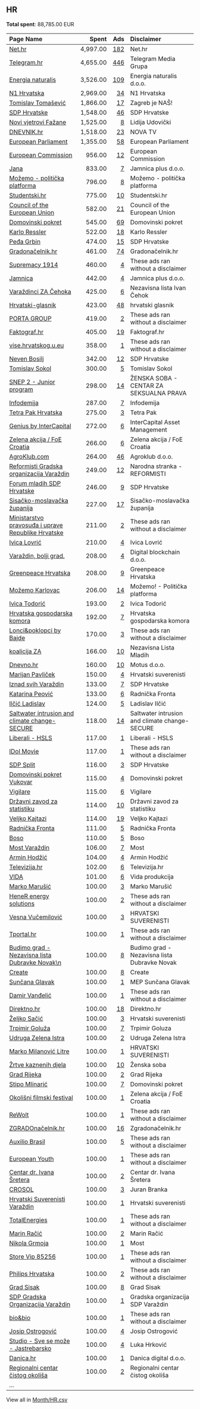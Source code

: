 ## HR
**Total spent**: 88,785.00 EUR

|Page Name|Spent|Ads|Disclaimer|
|:---|---:|---:|:---|
|[Net.hr](https://www.facebook.com/86874647886)|4,997.00|[182](https://www.facebook.com/ads/library/?active_status=all&ad_type=political_and_issue_ads&country=HR&view_all_page_id=86874647886&search_type=page&media_type=all)|Net.hr|
|[Telegram.hr](https://www.facebook.com/688325737947866)|4,655.00|[446](https://www.facebook.com/ads/library/?active_status=all&ad_type=political_and_issue_ads&country=HR&view_all_page_id=688325737947866&search_type=page&media_type=all)|Telegram Media Grupa|
|[Energia naturalis](https://www.facebook.com/105958751249374)|3,526.00|[109](https://www.facebook.com/ads/library/?active_status=all&ad_type=political_and_issue_ads&country=HR&view_all_page_id=105958751249374&search_type=page&media_type=all)|Energia naturalis d.o.o.|
|[N1 Hrvatska](https://www.facebook.com/1781165065440754)|2,969.00|[34](https://www.facebook.com/ads/library/?active_status=all&ad_type=political_and_issue_ads&country=HR&view_all_page_id=1781165065440754&search_type=page&media_type=all)|N1 Hrvatska|
|[Tomislav Tomašević](https://www.facebook.com/108270901418113)|1,866.00|[17](https://www.facebook.com/ads/library/?active_status=all&ad_type=political_and_issue_ads&country=HR&view_all_page_id=108270901418113&search_type=page&media_type=all)|Zagreb je NAŠ!|
|[SDP Hrvatske](https://www.facebook.com/129634970518)|1,548.00|[46](https://www.facebook.com/ads/library/?active_status=all&ad_type=political_and_issue_ads&country=HR&view_all_page_id=129634970518&search_type=page&media_type=all)|SDP Hrvatske|
|[Novi vjetrovi Fažane](https://www.facebook.com/108173908019683)|1,525.00|[8](https://www.facebook.com/ads/library/?active_status=all&ad_type=political_and_issue_ads&country=HR&view_all_page_id=108173908019683&search_type=page&media_type=all)|Lidija Udovički|
|[DNEVNIK.hr](https://www.facebook.com/122081620813)|1,518.00|[23](https://www.facebook.com/ads/library/?active_status=all&ad_type=political_and_issue_ads&country=HR&view_all_page_id=122081620813&search_type=page&media_type=all)|NOVA TV|
|[European Parliament](https://www.facebook.com/178362315106)|1,355.00|[58](https://www.facebook.com/ads/library/?active_status=all&ad_type=political_and_issue_ads&country=HR&view_all_page_id=178362315106&search_type=page&media_type=all)|European Parliament|
|[European Commission](https://www.facebook.com/107898832590939)|956.00|[12](https://www.facebook.com/ads/library/?active_status=all&ad_type=political_and_issue_ads&country=HR&view_all_page_id=107898832590939&search_type=page&media_type=all)|European Commission|
|[Jana](https://www.facebook.com/125703770797582)|833.00|[7](https://www.facebook.com/ads/library/?active_status=all&ad_type=political_and_issue_ads&country=HR&view_all_page_id=125703770797582&search_type=page&media_type=all)|Jamnica plus d.o.o.|
|[Možemo - politička platforma](https://www.facebook.com/1064762700374086)|796.00|[8](https://www.facebook.com/ads/library/?active_status=all&ad_type=political_and_issue_ads&country=HR&view_all_page_id=1064762700374086&search_type=page&media_type=all)|Možemo - politička platforma|
|[Studentski.hr](https://www.facebook.com/210627425725812)|775.00|[10](https://www.facebook.com/ads/library/?active_status=all&ad_type=political_and_issue_ads&country=HR&view_all_page_id=210627425725812&search_type=page&media_type=all)|Studentski.hr|
|[Council of the European Union](https://www.facebook.com/147547541961576)|582.00|[21](https://www.facebook.com/ads/library/?active_status=all&ad_type=political_and_issue_ads&country=HR&view_all_page_id=147547541961576&search_type=page&media_type=all)|Council of the European Union|
|[Domovinski pokret](https://www.facebook.com/106928174232844)|545.00|[69](https://www.facebook.com/ads/library/?active_status=all&ad_type=political_and_issue_ads&country=HR&view_all_page_id=106928174232844&search_type=page&media_type=all)|Domovinski pokret|
|[Karlo Ressler](https://www.facebook.com/272201060331942)|522.00|[18](https://www.facebook.com/ads/library/?active_status=all&ad_type=political_and_issue_ads&country=HR&view_all_page_id=272201060331942&search_type=page&media_type=all)|Karlo Ressler|
|[Peđa Grbin](https://www.facebook.com/585411648152023)|474.00|[15](https://www.facebook.com/ads/library/?active_status=all&ad_type=political_and_issue_ads&country=HR&view_all_page_id=585411648152023&search_type=page&media_type=all)|SDP Hrvatske|
|[Gradonačelnik.hr](https://www.facebook.com/1665775650371580)|461.00|[74](https://www.facebook.com/ads/library/?active_status=all&ad_type=political_and_issue_ads&country=HR&view_all_page_id=1665775650371580&search_type=page&media_type=all)|Gradonačelnik.hr|
|[Supremacy 1914](https://www.facebook.com/200480966638039)|460.00|[4](https://www.facebook.com/ads/library/?active_status=all&ad_type=political_and_issue_ads&country=HR&view_all_page_id=200480966638039&search_type=page&media_type=all)|These ads ran without a disclaimer|
|[Jamnica](https://www.facebook.com/248268301858527)|442.00|[4](https://www.facebook.com/ads/library/?active_status=all&ad_type=political_and_issue_ads&country=HR&view_all_page_id=248268301858527&search_type=page&media_type=all)|Jamnica plus d.o.o.|
|[Varaždinci ZA Čehoka](https://www.facebook.com/288756861527424)|425.00|[6](https://www.facebook.com/ads/library/?active_status=all&ad_type=political_and_issue_ads&country=HR&view_all_page_id=288756861527424&search_type=page&media_type=all)|Nezavisna lista Ivan Čehok|
|[Hrvatski-glasnik](https://www.facebook.com/110933407315208)|423.00|[48](https://www.facebook.com/ads/library/?active_status=all&ad_type=political_and_issue_ads&country=HR&view_all_page_id=110933407315208&search_type=page&media_type=all)|hrvatski glasnik|
|[PORTA GROUP](https://www.facebook.com/293949362397434)|419.00|[2](https://www.facebook.com/ads/library/?active_status=all&ad_type=political_and_issue_ads&country=HR&view_all_page_id=293949362397434&search_type=page&media_type=all)|These ads ran without a disclaimer|
|[Faktograf.hr](https://www.facebook.com/1487935214842281)|405.00|[19](https://www.facebook.com/ads/library/?active_status=all&ad_type=political_and_issue_ads&country=HR&view_all_page_id=1487935214842281&search_type=page&media_type=all)|Faktograf.hr|
|[vise.hrvatskog.u.eu](https://www.facebook.com/102257979509047)|358.00|[1](https://www.facebook.com/ads/library/?active_status=all&ad_type=political_and_issue_ads&country=HR&view_all_page_id=102257979509047&search_type=page&media_type=all)|These ads ran without a disclaimer|
|[Neven Bosilj](https://www.facebook.com/103759411561248)|342.00|[12](https://www.facebook.com/ads/library/?active_status=all&ad_type=political_and_issue_ads&country=HR&view_all_page_id=103759411561248&search_type=page&media_type=all)|SDP Hrvatske|
|[Tomislav Sokol](https://www.facebook.com/136900153422435)|300.00|[5](https://www.facebook.com/ads/library/?active_status=all&ad_type=political_and_issue_ads&country=HR&view_all_page_id=136900153422435&search_type=page&media_type=all)|Tomislav Sokol|
|[SNEP 2 - Junior program](https://www.facebook.com/108029224121674)|298.00|[14](https://www.facebook.com/ads/library/?active_status=all&ad_type=political_and_issue_ads&country=HR&view_all_page_id=108029224121674&search_type=page&media_type=all)|ŽENSKA SOBA - CENTAR ZA SEKSUALNA PRAVA|
|[Infodemija](https://www.facebook.com/100525388993074)|287.00|[7](https://www.facebook.com/ads/library/?active_status=all&ad_type=political_and_issue_ads&country=HR&view_all_page_id=100525388993074&search_type=page&media_type=all)|Infodemija|
|[Tetra Pak Hrvatska](https://www.facebook.com/199663480241830)|275.00|[3](https://www.facebook.com/ads/library/?active_status=all&ad_type=political_and_issue_ads&country=HR&view_all_page_id=199663480241830&search_type=page&media_type=all)|Tetra Pak|
|[Genius by InterCapital](https://www.facebook.com/235319525101705)|272.00|[6](https://www.facebook.com/ads/library/?active_status=all&ad_type=political_and_issue_ads&country=HR&view_all_page_id=235319525101705&search_type=page&media_type=all)|InterCapital Asset Management|
|[Zelena akcija / FoE Croatia](https://www.facebook.com/176565220704)|266.00|[6](https://www.facebook.com/ads/library/?active_status=all&ad_type=political_and_issue_ads&country=HR&view_all_page_id=176565220704&search_type=page&media_type=all)|Zelena akcija / FoE Croatia|
|[AgroKlub.com](https://www.facebook.com/102198203158768)|264.00|[46](https://www.facebook.com/ads/library/?active_status=all&ad_type=political_and_issue_ads&country=HR&view_all_page_id=102198203158768&search_type=page&media_type=all)|Agroklub d.o.o.|
|[Reformisti Gradska organizacija Varaždin](https://www.facebook.com/1437301193199661)|249.00|[12](https://www.facebook.com/ads/library/?active_status=all&ad_type=political_and_issue_ads&country=HR&view_all_page_id=1437301193199661&search_type=page&media_type=all)|Narodna stranka - REFORMISTI|
|[Forum mladih SDP Hrvatske](https://www.facebook.com/314776818539194)|246.00|[9](https://www.facebook.com/ads/library/?active_status=all&ad_type=political_and_issue_ads&country=HR&view_all_page_id=314776818539194&search_type=page&media_type=all)|SDP Hrvatske|
|[Sisačko-moslavačka županija](https://www.facebook.com/109681846502755)|227.00|[17](https://www.facebook.com/ads/library/?active_status=all&ad_type=political_and_issue_ads&country=HR&view_all_page_id=109681846502755&search_type=page&media_type=all)|Sisačko-moslavačka županija|
|[Ministarstvo pravosuđa i uprave Republike Hrvatske](https://www.facebook.com/100314911519366)|211.00|[2](https://www.facebook.com/ads/library/?active_status=all&ad_type=political_and_issue_ads&country=HR&view_all_page_id=100314911519366&search_type=page&media_type=all)|These ads ran without a disclaimer|
|[Ivica Lovrić](https://www.facebook.com/106788298553343)|210.00|[4](https://www.facebook.com/ads/library/?active_status=all&ad_type=political_and_issue_ads&country=HR&view_all_page_id=106788298553343&search_type=page&media_type=all)|Ivica Lovrić|
|[Varaždin, bolji grad.](https://www.facebook.com/653153818071997)|208.00|[4](https://www.facebook.com/ads/library/?active_status=all&ad_type=political_and_issue_ads&country=HR&view_all_page_id=653153818071997&search_type=page&media_type=all)|Digital blockchain d.o.o.|
|[Greenpeace Hrvatska](https://www.facebook.com/359170097532754)|208.00|[9](https://www.facebook.com/ads/library/?active_status=all&ad_type=political_and_issue_ads&country=HR&view_all_page_id=359170097532754&search_type=page&media_type=all)|Greenpeace Hrvatska|
|[Možemo Karlovac](https://www.facebook.com/106399947417216)|206.00|[14](https://www.facebook.com/ads/library/?active_status=all&ad_type=political_and_issue_ads&country=HR&view_all_page_id=106399947417216&search_type=page&media_type=all)|Možemo! - Politička platforma|
|[Ivica Todorić](https://www.facebook.com/798612287169115)|193.00|[2](https://www.facebook.com/ads/library/?active_status=all&ad_type=political_and_issue_ads&country=HR&view_all_page_id=798612287169115&search_type=page&media_type=all)|Ivica Todorić|
|[Hrvatska gospodarska komora](https://www.facebook.com/382245251836544)|192.00|[7](https://www.facebook.com/ads/library/?active_status=all&ad_type=political_and_issue_ads&country=HR&view_all_page_id=382245251836544&search_type=page&media_type=all)|Hrvatska gospodarska komora|
|[Lonci&poklopci by Bajde](https://www.facebook.com/1580671625481423)|170.00|[3](https://www.facebook.com/ads/library/?active_status=all&ad_type=political_and_issue_ads&country=HR&view_all_page_id=1580671625481423&search_type=page&media_type=all)|These ads ran without a disclaimer|
|[koalicija ZA](https://www.facebook.com/112903374178374)|166.00|[10](https://www.facebook.com/ads/library/?active_status=all&ad_type=political_and_issue_ads&country=HR&view_all_page_id=112903374178374&search_type=page&media_type=all)|Nezavisna Lista Mladih|
|[Dnevno.hr](https://www.facebook.com/111421992219589)|160.00|[10](https://www.facebook.com/ads/library/?active_status=all&ad_type=political_and_issue_ads&country=HR&view_all_page_id=111421992219589&search_type=page&media_type=all)|Motus d.o.o.|
|[Marijan Pavliček](https://www.facebook.com/1774798116169873)|150.00|[4](https://www.facebook.com/ads/library/?active_status=all&ad_type=political_and_issue_ads&country=HR&view_all_page_id=1774798116169873&search_type=page&media_type=all)|Hrvatski suverenisti|
|[Iznad svih Varaždin](https://www.facebook.com/104888708305144)|133.00|[7](https://www.facebook.com/ads/library/?active_status=all&ad_type=political_and_issue_ads&country=HR&view_all_page_id=104888708305144&search_type=page&media_type=all)|SDP Hrvatske|
|[Katarina Peović](https://www.facebook.com/2203684973028242)|133.00|[6](https://www.facebook.com/ads/library/?active_status=all&ad_type=political_and_issue_ads&country=HR&view_all_page_id=2203684973028242&search_type=page&media_type=all)|Radnička Fronta|
|[Ilčić Ladislav](https://www.facebook.com/102285721646246)|124.00|[5](https://www.facebook.com/ads/library/?active_status=all&ad_type=political_and_issue_ads&country=HR&view_all_page_id=102285721646246&search_type=page&media_type=all)|Ladislav Ilčić|
|[Saltwater intrusion and climate change-SECURE](https://www.facebook.com/108979351863166)|118.00|[14](https://www.facebook.com/ads/library/?active_status=all&ad_type=political_and_issue_ads&country=HR&view_all_page_id=108979351863166&search_type=page&media_type=all)|Saltwater intrusion and climate change-SECURE|
|[Liberali - HSLS](https://www.facebook.com/326373464600)|117.00|[1](https://www.facebook.com/ads/library/?active_status=all&ad_type=political_and_issue_ads&country=HR&view_all_page_id=326373464600&search_type=page&media_type=all)|Liberali - HSLS|
|[IDol Movie](https://www.facebook.com/106694855671226)|117.00|[1](https://www.facebook.com/ads/library/?active_status=all&ad_type=political_and_issue_ads&country=HR&view_all_page_id=106694855671226&search_type=page&media_type=all)|These ads ran without a disclaimer|
|[SDP Split](https://www.facebook.com/111289382263907)|116.00|[3](https://www.facebook.com/ads/library/?active_status=all&ad_type=political_and_issue_ads&country=HR&view_all_page_id=111289382263907&search_type=page&media_type=all)|SDP Hrvatske|
|[Domovinski pokret Vukovar](https://www.facebook.com/108508448416583)|115.00|[4](https://www.facebook.com/ads/library/?active_status=all&ad_type=political_and_issue_ads&country=HR&view_all_page_id=108508448416583&search_type=page&media_type=all)|Domovinski pokret|
|[Vigilare](https://www.facebook.com/410274919036976)|115.00|[6](https://www.facebook.com/ads/library/?active_status=all&ad_type=political_and_issue_ads&country=HR&view_all_page_id=410274919036976&search_type=page&media_type=all)|Vigilare|
|[Državni zavod za statistiku](https://www.facebook.com/603906399629215)|114.00|[10](https://www.facebook.com/ads/library/?active_status=all&ad_type=political_and_issue_ads&country=HR&view_all_page_id=603906399629215&search_type=page&media_type=all)|Državni zavod za statistiku|
|[Veljko Kajtazi](https://www.facebook.com/1747126668848581)|114.00|[19](https://www.facebook.com/ads/library/?active_status=all&ad_type=political_and_issue_ads&country=HR&view_all_page_id=1747126668848581&search_type=page&media_type=all)|Veljko Kajtazi|
|[Radnička Fronta](https://www.facebook.com/770459529655215)|111.00|[5](https://www.facebook.com/ads/library/?active_status=all&ad_type=political_and_issue_ads&country=HR&view_all_page_id=770459529655215&search_type=page&media_type=all)|Radnička Fronta|
|[Boso](https://www.facebook.com/344985512282991)|110.00|[5](https://www.facebook.com/ads/library/?active_status=all&ad_type=political_and_issue_ads&country=HR&view_all_page_id=344985512282991&search_type=page&media_type=all)|Boso|
|[Most Varaždin](https://www.facebook.com/153065878561564)|106.00|[7](https://www.facebook.com/ads/library/?active_status=all&ad_type=political_and_issue_ads&country=HR&view_all_page_id=153065878561564&search_type=page&media_type=all)|Most|
|[Armin Hodžić](https://www.facebook.com/767587850267449)|104.00|[4](https://www.facebook.com/ads/library/?active_status=all&ad_type=political_and_issue_ads&country=HR&view_all_page_id=767587850267449&search_type=page&media_type=all)|Armin Hodžić|
|[Televizija.hr](https://www.facebook.com/101827562583283)|102.00|[6](https://www.facebook.com/ads/library/?active_status=all&ad_type=political_and_issue_ads&country=HR&view_all_page_id=101827562583283&search_type=page&media_type=all)|Televizija.hr|
|[VIDA](https://www.facebook.com/109420188426263)|101.00|[6](https://www.facebook.com/ads/library/?active_status=all&ad_type=political_and_issue_ads&country=HR&view_all_page_id=109420188426263&search_type=page&media_type=all)|Vida produkcija|
|[Marko Marušić](https://www.facebook.com/334549284584340)|100.00|[3](https://www.facebook.com/ads/library/?active_status=all&ad_type=political_and_issue_ads&country=HR&view_all_page_id=334549284584340&search_type=page&media_type=all)|Marko Marušić|
|[HeneR energy solutions](https://www.facebook.com/100851649349860)|100.00|[2](https://www.facebook.com/ads/library/?active_status=all&ad_type=political_and_issue_ads&country=HR&view_all_page_id=100851649349860&search_type=page&media_type=all)|These ads ran without a disclaimer|
|[Vesna Vučemilović](https://www.facebook.com/105129271272621)|100.00|[3](https://www.facebook.com/ads/library/?active_status=all&ad_type=political_and_issue_ads&country=HR&view_all_page_id=105129271272621&search_type=page&media_type=all)|HRVATSKI SUVERENISTI|
|[Tportal.hr](https://www.facebook.com/129419576867)|100.00|[1](https://www.facebook.com/ads/library/?active_status=all&ad_type=political_and_issue_ads&country=HR&view_all_page_id=129419576867&search_type=page&media_type=all)|These ads ran without a disclaimer|
|[Budimo grad - Nezavisna lista Dubravke Novak\n](https://www.facebook.com/107231115553153)|100.00|[8](https://www.facebook.com/ads/library/?active_status=all&ad_type=political_and_issue_ads&country=HR&view_all_page_id=107231115553153&search_type=page&media_type=all)|Budimo grad - Nezavisna lista Dubravke Novak|
|[Create](https://www.facebook.com/109451008578039)|100.00|[8](https://www.facebook.com/ads/library/?active_status=all&ad_type=political_and_issue_ads&country=HR&view_all_page_id=109451008578039&search_type=page&media_type=all)|Create|
|[Sunčana Glavak](https://www.facebook.com/482597361772021)|100.00|[1](https://www.facebook.com/ads/library/?active_status=all&ad_type=political_and_issue_ads&country=HR&view_all_page_id=482597361772021&search_type=page&media_type=all)|MEP Sunčana Glavak|
|[Damir Vanđelić](https://www.facebook.com/102294672702564)|100.00|[1](https://www.facebook.com/ads/library/?active_status=all&ad_type=political_and_issue_ads&country=HR&view_all_page_id=102294672702564&search_type=page&media_type=all)|These ads ran without a disclaimer|
|[Direktno.hr](https://www.facebook.com/1483897331868092)|100.00|[18](https://www.facebook.com/ads/library/?active_status=all&ad_type=political_and_issue_ads&country=HR&view_all_page_id=1483897331868092&search_type=page&media_type=all)|Direktno.hr|
|[Željko Sačić](https://www.facebook.com/105747374525245)|100.00|[3](https://www.facebook.com/ads/library/?active_status=all&ad_type=political_and_issue_ads&country=HR&view_all_page_id=105747374525245&search_type=page&media_type=all)|Hrvatski suverenisti|
|[Trpimir Goluža](https://www.facebook.com/104113164820973)|100.00|[7](https://www.facebook.com/ads/library/?active_status=all&ad_type=political_and_issue_ads&country=HR&view_all_page_id=104113164820973&search_type=page&media_type=all)|Trpimir Goluza|
|[Udruga Zelena Istra](https://www.facebook.com/100302873376835)|100.00|[2](https://www.facebook.com/ads/library/?active_status=all&ad_type=political_and_issue_ads&country=HR&view_all_page_id=100302873376835&search_type=page&media_type=all)|Udruga Zelena Istra|
|[Marko Milanović Litre](https://www.facebook.com/105860834130979)|100.00|[1](https://www.facebook.com/ads/library/?active_status=all&ad_type=political_and_issue_ads&country=HR&view_all_page_id=105860834130979&search_type=page&media_type=all)|HRVATSKI SUVERENISTI|
|[Žrtve kaznenih djela](https://www.facebook.com/112019395148413)|100.00|[10](https://www.facebook.com/ads/library/?active_status=all&ad_type=political_and_issue_ads&country=HR&view_all_page_id=112019395148413&search_type=page&media_type=all)|Ženska soba|
|[Grad Rijeka](https://www.facebook.com/21028918315)|100.00|[2](https://www.facebook.com/ads/library/?active_status=all&ad_type=political_and_issue_ads&country=HR&view_all_page_id=21028918315&search_type=page&media_type=all)|Grad Rijeka|
|[Stipo Mlinarić](https://www.facebook.com/100679584979678)|100.00|[7](https://www.facebook.com/ads/library/?active_status=all&ad_type=political_and_issue_ads&country=HR&view_all_page_id=100679584979678&search_type=page&media_type=all)|Domovinski pokret|
|[Okolišni filmski festival](https://www.facebook.com/301129013376517)|100.00|[1](https://www.facebook.com/ads/library/?active_status=all&ad_type=political_and_issue_ads&country=HR&view_all_page_id=301129013376517&search_type=page&media_type=all)|Zelena akcija / FoE Croatia|
|[ReWolt](https://www.facebook.com/110874248590640)|100.00|[1](https://www.facebook.com/ads/library/?active_status=all&ad_type=political_and_issue_ads&country=HR&view_all_page_id=110874248590640&search_type=page&media_type=all)|These ads ran without a disclaimer|
|[ZGRADOnačelnik.hr](https://www.facebook.com/102409151592858)|100.00|[16](https://www.facebook.com/ads/library/?active_status=all&ad_type=political_and_issue_ads&country=HR&view_all_page_id=102409151592858&search_type=page&media_type=all)|Zgradonačelnik.hr|
|[Auxilio Brasil](https://www.facebook.com/115630074826485)|100.00|[5](https://www.facebook.com/ads/library/?active_status=all&ad_type=political_and_issue_ads&country=HR&view_all_page_id=115630074826485&search_type=page&media_type=all)|These ads ran without a disclaimer|
|[European Youth](https://www.facebook.com/130456876990360)|100.00|[1](https://www.facebook.com/ads/library/?active_status=all&ad_type=political_and_issue_ads&country=HR&view_all_page_id=130456876990360&search_type=page&media_type=all)|These ads ran without a disclaimer|
|[Centar dr. Ivana Šretera](https://www.facebook.com/119135051073915)|100.00|[2](https://www.facebook.com/ads/library/?active_status=all&ad_type=political_and_issue_ads&country=HR&view_all_page_id=119135051073915&search_type=page&media_type=all)|Centar dr. Ivana Šretera|
|[CROSOL](https://www.facebook.com/546658495451796)|100.00|[3](https://www.facebook.com/ads/library/?active_status=all&ad_type=political_and_issue_ads&country=HR&view_all_page_id=546658495451796&search_type=page&media_type=all)|Juran Branka|
|[Hrvatski Suverenisti Varaždin](https://www.facebook.com/369198056519654)|100.00|[1](https://www.facebook.com/ads/library/?active_status=all&ad_type=political_and_issue_ads&country=HR&view_all_page_id=369198056519654&search_type=page&media_type=all)|Hrvatski suverenisti|
|[TotalEnergies](https://www.facebook.com/106976357518598)|100.00|[1](https://www.facebook.com/ads/library/?active_status=all&ad_type=political_and_issue_ads&country=HR&view_all_page_id=106976357518598&search_type=page&media_type=all)|These ads ran without a disclaimer|
|[Marin Račić](https://www.facebook.com/105412642375260)|100.00|[2](https://www.facebook.com/ads/library/?active_status=all&ad_type=political_and_issue_ads&country=HR&view_all_page_id=105412642375260&search_type=page&media_type=all)|Marin Račić|
|[Nikola Grmoja](https://www.facebook.com/1758512924436183)|100.00|[1](https://www.facebook.com/ads/library/?active_status=all&ad_type=political_and_issue_ads&country=HR&view_all_page_id=1758512924436183&search_type=page&media_type=all)|Most|
|[Store Vip 85256](https://www.facebook.com/106739865533029)|100.00|[1](https://www.facebook.com/ads/library/?active_status=all&ad_type=political_and_issue_ads&country=HR&view_all_page_id=106739865533029&search_type=page&media_type=all)|These ads ran without a disclaimer|
|[Philips Hrvatska](https://www.facebook.com/411589468872763)|100.00|[2](https://www.facebook.com/ads/library/?active_status=all&ad_type=political_and_issue_ads&country=HR&view_all_page_id=411589468872763&search_type=page&media_type=all)|These ads ran without a disclaimer|
|[Grad Sisak](https://www.facebook.com/361124590589398)|100.00|[8](https://www.facebook.com/ads/library/?active_status=all&ad_type=political_and_issue_ads&country=HR&view_all_page_id=361124590589398&search_type=page&media_type=all)|Grad Sisak|
|[SDP Gradska Organizacija Varaždin](https://www.facebook.com/1510633699202282)|100.00|[1](https://www.facebook.com/ads/library/?active_status=all&ad_type=political_and_issue_ads&country=HR&view_all_page_id=1510633699202282&search_type=page&media_type=all)|Gradska organizacija SDP Varaždin|
|[bio&bio](https://www.facebook.com/150116668345295)|100.00|[1](https://www.facebook.com/ads/library/?active_status=all&ad_type=political_and_issue_ads&country=HR&view_all_page_id=150116668345295&search_type=page&media_type=all)|These ads ran without a disclaimer|
|[Josip Ostrogović](https://www.facebook.com/2216206668604795)|100.00|[4](https://www.facebook.com/ads/library/?active_status=all&ad_type=political_and_issue_ads&country=HR&view_all_page_id=2216206668604795&search_type=page&media_type=all)|Josip Ostrogović|
|[Studio - Sve se može - Jastrebarsko](https://www.facebook.com/414256031978639)|100.00|[4](https://www.facebook.com/ads/library/?active_status=all&ad_type=political_and_issue_ads&country=HR&view_all_page_id=414256031978639&search_type=page&media_type=all)|Luka Hrković|
|[Danica.hr](https://www.facebook.com/669860900101100)|100.00|[1](https://www.facebook.com/ads/library/?active_status=all&ad_type=political_and_issue_ads&country=HR&view_all_page_id=669860900101100&search_type=page&media_type=all)|Danica digital d.o.o.|
|[Regionalni centar čistog okoliša](https://www.facebook.com/1221976581227693)|100.00|[2](https://www.facebook.com/ads/library/?active_status=all&ad_type=political_and_issue_ads&country=HR&view_all_page_id=1221976581227693&search_type=page&media_type=all)|Regionalni centar čistog okoliša|
|...||||

View all in [Month/HR.csv](../../MetaData/Month/HR.csv)

